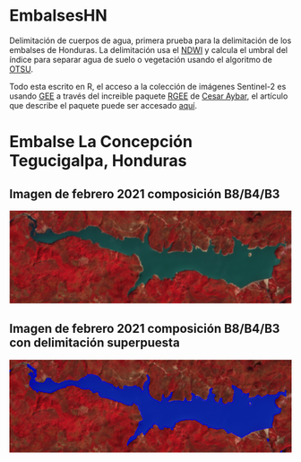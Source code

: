 # EmbalsesHN

Delimitación de cuerpos de agua, primera prueba para la delimitación de los embalses de Honduras. La delimitación usa el [NDWI](https://en.wikipedia.org/wiki/Normalized_difference_water_index) y calcula el umbral del índice para separar agua de suelo o vegetación usando el algoritmo de [OTSU](https://en.wikipedia.org/wiki/Otsu%27s_method).

Todo esta escrito en R, el acceso a la colección de imágenes Sentinel-2 es usando [GEE](https://earthengine.google.com/) a través del increible paquete [RGEE](https://csaybar.github.io/rgee-examples/) de [Cesar Aybar](https://csaybar.github.io/), el artículo que describe el paquete puede ser accesado [aquí](https://joss.theoj.org/papers/10.21105/joss.02272). 

# Embalse La Concepción Tegucigalpa, Honduras

## Imagen de febrero 2021 composición B8/B4/B3

![](imagenes/uno.png?raw=true)

## Imagen de febrero 2021 composición B8/B4/B3 con delimitación superpuesta

![](imagenes/dos.png?raw=true)
